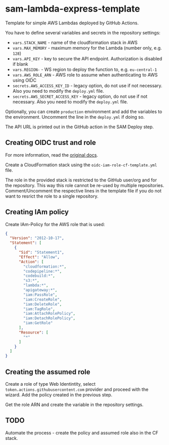 # sam-lambda-express-template

Template for simple AWS Lambdas deployed by GitHub Actions.

You have to define several variables and secrets in the repository settings:

- `vars.STACK_NAME` - name of the cloudformation stack in AWS
- `vars.MAX_MEMORY` - maximum memory for the Lambda (number only, e.g. `128`)
- `vars.API_KEY` - key to secure the API endpoint. Authorization is disabled if blank
- `vars.REGION-` - WS region to deploy the function to, e.g. `eu-central-1`  
- `vars.AWS_ROLE_ARN` - AWS role to assume when authenticating to AWS using OIDC
- `secrets.AWS_ACCESS_KEY_ID` - legacy option, do not use if not necessary. Also you need to modify the `deploy.yml` file.
- `secrets.AWS_SECRET_ACCESS_KEY` - legacy option, do not use if not necessary. Also you need to modify the `deploy.yml` file.

Optionally, you can create `production` environment and add the variables to the environment. Uncomment the line in the `deploy.yml` if doing so.

The API URL is printed out in the GitHub action in the SAM Deploy step.

## Creating OIDC trust and role

For more information, read the [original docs](https://github.com/marketplace/actions/configure-aws-credentials-action-for-github-actions#oidc).

Create a CloudFormation stack using the `oidc-iam-role-cf-template.yml` file.

The role in the provided stack is restricted to the GitHub user/org and for the repository. This way this role cannot be re-used by multiple repositories. Comment/Uncomment the respective lines in the template file if you do not want to resrict the role to a single repository.

## Creating IAm policy

Create IAm-Policy for the AWS role that is used:

```json
{
  "Version": "2012-10-17",
  "Statement": [
    {
      "Sid": "Statement1",
      "Effect": "Allow",
      "Action": [
        "cloudformation:*",
        "codepipeline:*",
        "codebuild:*",
        "s3:*",
        "lambda:*",
        "apigateway:*",
        "iam:PassRole",
        "iam:CreateRole",
        "iam:DeleteRole",
        "iam:TagRole",
        "iam:AttachRolePolicy",
        "iam:DetachRolePolicy",
        "iam:GetRole"
      ],
      "Resource": [
        "*"
      ]
    }
  ]
}
```

## Creating the assumed role

Create a role of type Web Identintity, select `token.actions.githubusercontent.com` provider and proceed with the wizard. Add the policy created in the previous step.

Get the role ARN and create the variable in the repository settings.

## TODO

Automate the process - create the policy and assumed role also in the CF stack.
